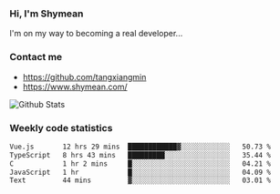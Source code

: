 ### Hi, I'm Shymean

I'm on my way to becoming a real developer...

### Contact me

- <https://github.com/tangxiangmin>
- <https://www.shymean.com/>

![Github Stats](https://github-readme-stats.vercel.app/api?username=tangxiangmin&show_icons=true&theme=dark)


###  Weekly code statistics

<!--START_SECTION:waka-->

```txt
Vue.js       12 hrs 29 mins  ████████████▓░░░░░░░░░░░░   50.73 %
TypeScript   8 hrs 43 mins   █████████░░░░░░░░░░░░░░░░   35.44 %
C            1 hr 2 mins     █░░░░░░░░░░░░░░░░░░░░░░░░   04.21 %
JavaScript   1 hr            █░░░░░░░░░░░░░░░░░░░░░░░░   04.09 %
Text         44 mins         ▓░░░░░░░░░░░░░░░░░░░░░░░░   03.01 %
```

<!--END_SECTION:waka-->